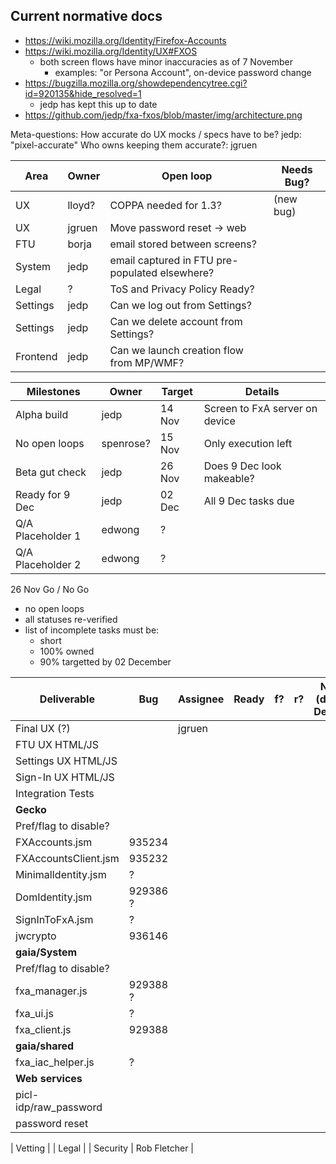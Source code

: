 Current normative docs
----------------------
* https://wiki.mozilla.org/Identity/Firefox-Accounts
* https://wiki.mozilla.org/Identity/UX#FXOS
  - both screen flows have minor inaccuracies as of 7 November
    - examples: "or Persona Account", on-device password change
* https://bugzilla.mozilla.org/showdependencytree.cgi?id=920135&hide_resolved=1
  - jedp has kept this up to date
* https://github.com/jedp/fxa-fxos/blob/master/img/architecture.png

Meta-questions:
  How accurate do UX mocks / specs have to be?
    jedp: "pixel-accurate"
    Who owns keeping them accurate?: jgruen


|   Area  |   Owner    |   Open loop       | Needs Bug?
| ------- | ---------- | ----------------- |----------- |
| UX       | lloyd?    | COPPA needed for 1.3? | (new bug)
| UX       | jgruen    | Move password reset -> web
| FTU      | borja     | email stored between screens?
| System   | jedp      | email captured in FTU pre-populated elsewhere?
| Legal    | ?         | ToS and Privacy Policy Ready?
| Settings | jedp      | Can we log out from Settings? 
| Settings | jedp      | Can we delete account from Settings?
| Frontend | jedp      | Can we launch creation flow from MP/WMF?


| Milestones     | Owner   | Target | Details |
| -------------- | ------- | ------ | -------- |
| Alpha build    | jedp      | 14 Nov | Screen to FxA server on device
| No open loops  | spenrose? | 15 Nov | Only execution left
| Beta gut check | jedp | 26 Nov | Does 9 Dec look makeable?
| Ready for 9 Dec| jedp | 02 Dec | All 9 Dec tasks due
| Q/A Placeholder 1 | edwong | ?
| Q/A Placeholder 2 | edwong | ?

26 Nov Go / No Go
 - no open loops
 - all statuses re-verified
 - list of incomplete tasks must be:
   * short
   * 100% owned
   * 90% targetted by 02 December



|   Deliverable          |    Bug     |  Assignee  |    Ready    |     f?     |    r?      | Need By (default: 9 December) |
| ---------------------- | ---------- | ---------- | ----------- | ---------- | ---------- | ----------------------------- |
| Final UX (?)           |            | jgruen
| FTU UX HTML/JS         |
| Settings UX HTML/JS    |
| Sign-In UX HTML/JS     |
| Integration Tests      |
|    **Gecko**           |
| Pref/flag to disable?  |
| FXAccounts.jsm         |  935234    | 
| FXAccountsClient.jsm   |  935232    | 
| MinimalIdentity.jsm    |       ?    |
| DomIdentity.jsm        |  929386         ?
| SignInToFxA.jsm        |       ?
| jwcrypto	         |  936146
|    **gaia/System**
| Pref/flag to disable?  |
| fxa_manager.js         |  929388         ?
| fxa_ui.js              |       ?
| fxa_client.js          |  929388
|    **gaia/shared**     |
| fxa_iac_helper.js      |       ?
|    **Web services**    |
| picl-idp/raw_password  |
| password reset         |

| Vetting                |
| Legal                  |
| Security               | Rob Fletcher |

